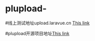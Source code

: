 # plupload-

#线上测试地址upload.laravue.cn
[This link](http://upload.laravue.cn/) 

#plupload开源项目地址[This link](https://github.com/moxiecode/plupload)
